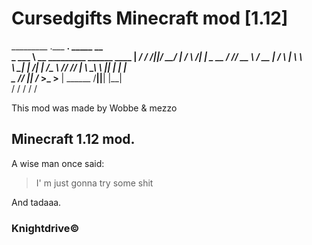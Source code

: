 # Cursedgifts Minecraft mod [1.12]

_________                                .___   ________.__  _____  __   
\_   ___ \ __ _________  ______ ____   __| _/  /  _____/|__|/ ____\/  |_ 
/    \  \/|  |  \_  __ \/  ___// __ \ / __ |  /   \  ___|  \   __\\   __\
\     \___|  |  /|  | \/\___ \\  ___// /_/ |  \    \_\  \  ||  |   |  |  
 \______  /____/ |__|  /____  >\___  >____ |   \______  /__||__|   |__|  
        \/                  \/     \/     \/          \/                 
        
This mod was made by Wobbe & mezzo

## Minecraft 1.12 mod.

A wise man once said:
> I' m just gonna try some shit

And tadaaa.



### Knightdrive©
